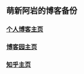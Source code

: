 ## 萌新阿岩的博客备份

### [个人博客主页](https://mengxinayan.com/)

### [博客园主页](https://www.cnblogs.com/mengxinayan/)

### [知乎主页](https://www.cnblogs.com/mengxinayan/)

